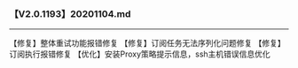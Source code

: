 ### 【V2.0.1193】20201104.md
----
【修复】整体重试功能报错修复
【修复】订阅任务无法序列化问题修复
【修复】订阅执行报错修复
【优化】安装Proxy策略提示信息，ssh主机错误信息优化
